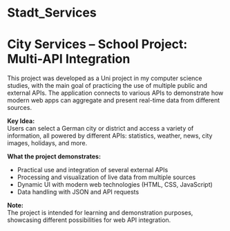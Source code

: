 # Stadt_Services
# City Services – School Project: Multi-API Integration

This project was developed as a Uni project in my computer science studies, with the main goal of practicing the use of multiple public and external APIs. The application connects to various APIs to demonstrate how modern web apps can aggregate and present real-time data from different sources.

**Key Idea:**  
Users can select a German city or district and access a variety of information, all powered by different APIs: statistics, weather, news, city images, holidays, and more.

**What the project demonstrates:**
- Practical use and integration of several external APIs
- Processing and visualization of live data from multiple sources
- Dynamic UI with modern web technologies (HTML, CSS, JavaScript)
- Data handling with JSON and API requests

**Note:**  
The project is intended for learning and demonstration purposes, showcasing different possibilities for web API integration.
